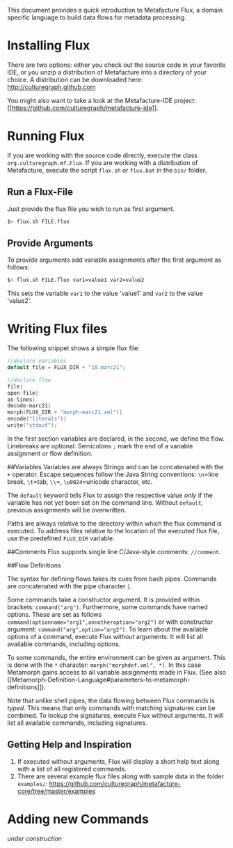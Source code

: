 This document provides a quick introduction to Metafacture Flux, a domain specific language to build data flows for metadata processing.

# Installing Flux

There are two options: either you check out the source code in your favorite IDE, or you unzip a distribution of Metafacture into a directory of your choice. A distribution can be downloaded here: http://culturegraph.github.com

You might also want to take a look at the Metafacture-IDE project: [[https://github.com/culturegraph/metafacture-ide]].

# Running Flux

If you are working with the source code directly, execute the class `org.culturegraph.mf.Flux`. If you are working with a distribution of Metafacture, execute the script `flux.sh` or `flux.bat` in the `bin/` folder.

## Run a Flux-File

Just provide the flux file you wish to run as first argument.

```bash
$> flux.sh FILE.flux
```

## Provide Arguments
To provide arguments add variable assignments after the first argument as follows:
```bash
$> flux.sh FILE.flux var1=value1 var2=value2
```
This sets the variable `var1` to the value 'value1' and `var2` to the value 'value2'.

# Writing Flux files
The following snippet shows a simple flux file:
```c
//declare variables
default file = FLUX_DIR + "10.marc21";

//declare flow
file|
open-file|
as-lines|
decode-marc21|
morph(FLUX_DIR + "morph-marc21.xml")|
encode("literals")|
write("stdout");
```
In the first section variables are declared, in the second, we define the flow.
Linebreaks are optional. Semicolons `;` mark the end of a variable assignment or flow definition. 

##Variables
Variables are always Strings and can be concatenated with the `+` operator. Escape sequences follow the Java String conventions: `\n`=line break, `\t`=tab, `\\`=\, `\u0024`=unicode character, etc.

The `default` keyword tells Flux to assign the respective value _only_ if the variable has 
not yet been set on the command line. Without `default`, previous assignments will be overwritten.

Paths are always relative to the directory within which the flux command is executed. To address files relative to the location of the executed flux file, use the predefined `FLUX_DIR` variable.

##Comments
Flux supports single line C/Java-style comments: `//comment`.

##Flow Definitions

The syntax for defining flows takes its cues from bash pipes. Commands are concatenated with the pipe character `|`. 

Some commands take a constructor argument. It is provided within brackets: `command("arg")`.
Furthermore, some commands have named options. These are set as follows `command(optionname="arg1",annotheroption="arg2")` or with constructor argument: `command("arg",option="arg2")`.
To learn about the available options of a command, execute Flux without arguments: It will list all available commands, including options.

To some commands, the entire environment can be given as argument. This is done with the `*` character: `morph("morphdef.xml", *)`. In this case Metamorph gains access to all variable assignments made in Flux.
(See also [[Metamorph-Definition-Language#parameters-to-metamorph-definitions]]).

Note that unlike shell pipes, the data flowing between Flux commands is _typed_. This means that only commands with matching signatures can be combined. To lookup the signatures, execute Flux without arguments. It will list all available commands, including signatures.

## Getting Help and Inspiration
1. If executed without arguments, Flux will display a short help text along with a list of all registered commands. 
2. There are several example flux files along with sample data in the folder `examples/`: https://github.com/culturegraph/metafacture-core/tree/master/examples

# Adding new Commands

_under construction_
